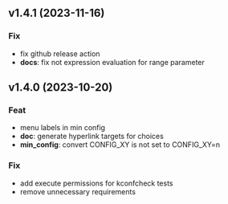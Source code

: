 ## v1.4.1 (2023-11-16)

### Fix

- fix github release action
- **docs**: fix not expression evaluation for range parameter

## v1.4.0 (2023-10-20)

### Feat

- menu labels in min config
- **doc**: generate hyperlink targets for choices
- **min_config**: convert CONFIG_XY is not set to CONFIG_XY=n

### Fix

- add execute permissions for kconfcheck tests
- remove unnecessary requirements
